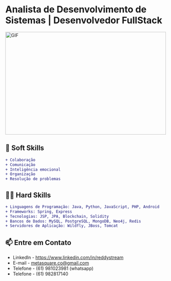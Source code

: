 # Analista de Desenvolvimento de Sistemas | Desenvolvedor FullStack

<img align="center" alt="GIF" src="https://media.giphy.com/media/SWoSkN6DxTszqIKEqv/giphy.gif" width="500" height="320" /> 

## :brain: Soft Skills

```diff
+ Colaboração
+ Comunicação
+ Inteligência emocional
+ Organização
+ Resolução de problemas
```


## 👨‍💻 Hard Skills

```diff
+ Linguagens de Programação: Java, Python, JavaScript, PHP, Android
+ Frameworks: Spring, Express
+ Tecnologias: JSP, JPA, Blockchain, Solidity
+ Bancos de Dados: MySQL, PostgreSQL, MongoDB, Neo4j, Redis
+ Servidores de Aplicação: Wildfly, JBoss, Tomcat
```

## 📫 Entre em Contato
- LinkedIn - https://www.linkedin.com/in/reddystream
- E-mail - metasquare.co@gmail.com
- Telefone - (61) 981023981 (whatsapp)
- Telefone - (61) 982817140
  

